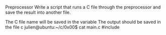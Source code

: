 Preprocessor Write a script that runs a C file through the preprocessor and save the result into another file.

The C file name will be saved in the variable 
The output should be saved in the file c
julien@ubuntu:~/c/0x00$ cat main.c 
#include
